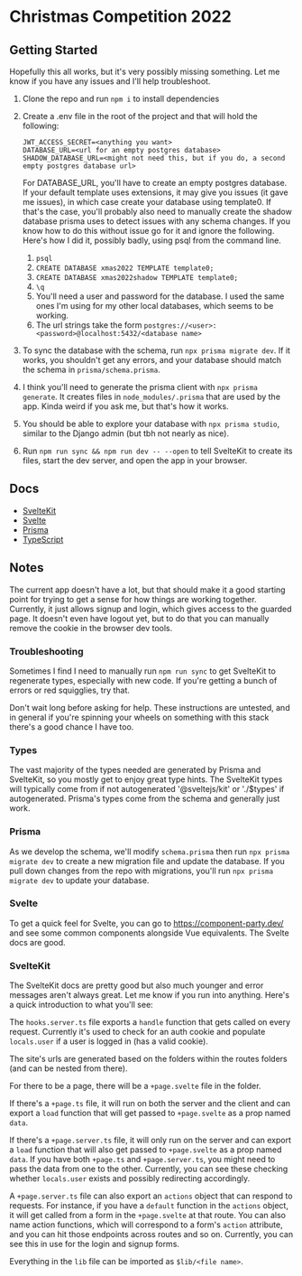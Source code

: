 # Christmas Competition 2022

## Getting Started

Hopefully this all works, but it's very possibly missing something. Let me know if you have any issues and I'll help troubleshoot.

1. Clone the repo and run `npm i` to install dependencies
1. Create a .env file in the root of the project and that will hold the following:

   ```
   JWT_ACCESS_SECRET=<anything you want>
   DATABASE_URL=<url for an empty postgres database>
   SHADOW_DATABASE_URL=<might not need this, but if you do, a second empty postgres database url>
   ```

   For DATABASE_URL, you'll have to create an empty postgres database.
   If your default template uses extensions, it may give you issues (it gave me issues), in which case create your database using template0. If that's the case, you'll probably also need to manually create the shadow database prisma uses to detect issues with any schema changes. If you know how to do this without issue go for it and ignore the following. Here's how I did it, possibly badly, using psql from the command line.

   1. `psql`
   1. `CREATE DATABASE xmas2022 TEMPLATE template0;`
   1. `CREATE DATABASE xmas2022shadow TEMPLATE template0;`
   1. `\q`
   1. You'll need a user and password for the database. I used the same ones I'm using for my other local databases, which seems to be working.
   1. The url strings take the form `postgres://<user>:<password>@localhost:5432/<database name>`

1. To sync the database with the schema, run `npx prisma migrate dev`. If it works, you shouldn't get any errors, and your database should match the schema in `prisma/schema.prisma`.
1. I think you'll need to generate the prisma client with `npx prisma generate`. It creates files in `node_modules/.prisma` that are used by the app. Kinda weird if you ask me, but that's how it works.
1. You should be able to explore your database with `npx prisma studio`, similar to the Django admin (but tbh not nearly as nice).
1. Run `npm run sync && npm run dev -- --open` to tell SvelteKit to create its files, start the dev server, and open the app in your browser.

## Docs

- [SvelteKit](https://kit.svelte.dev/)
- [Svelte](https://svelte.dev/)
- [Prisma](https://www.prisma.io/)
- [TypeScript](https://www.typescriptlang.org/)

## Notes

The current app doesn't have a lot, but that should make it a good starting point for trying to get a sense for how things are working together. Currently, it just allows signup and login, which gives access to the guarded page. It doesn't even have logout yet, but to do that you can manually remove the cookie in the browser dev tools.

### Troubleshooting

Sometimes I find I need to manually run `npm run sync` to get SvelteKit to regenerate types, especially with new code. If you're getting a bunch of errors or red squigglies, try that.

Don't wait long before asking for help. These instructions are untested, and in general if you're spinning your wheels on something with this stack there's a good chance I have too.

### Types

The vast majority of the types needed are generated by Prisma and SvelteKit, so you mostly get to enjoy great type hints. The SvelteKit types will typically come from if not autogenerated '@sveltejs/kit' or './$types' if autogenerated. Prisma's types come from the schema and generally just work.

### Prisma

As we develop the schema, we'll modify `schema.prisma` then run `npx prisma migrate dev` to create a new migration file and update the database. If you pull down changes from the repo with migrations, you'll run `npx prisma migrate dev` to update your database.

### Svelte

To get a quick feel for Svelte, you can go to https://component-party.dev/ and see some common components alongside Vue equivalents. The Svelte docs are good.

### SvelteKit

The SvelteKit docs are pretty good but also much younger and error messages aren't always great. Let me know if you run into anything. Here's a quick introduction to what you'll see:

The `hooks.server.ts` file exports a `handle` function that gets called on every request. Currently it's used to check for an auth cookie and populate `locals.user` if a user is logged in (has a valid cookie).

The site's urls are generated based on the folders within the routes folders (and can be nested from there).

For there to be a page, there will be a `+page.svelte` file in the folder.

If there's a `+page.ts` file, it will run on both the server and the client and can export a `load` function that will get passed to `+page.svelte` as a prop named `data`.

If there's a `+page.server.ts` file, it will only run on the server and can export a `load` function that will also get passed to `+page.svelte` as a prop named `data`. If you have both `+page.ts` and `+page.server.ts`, you might need to pass the data from one to the other. Currently, you can see these checking whether `locals.user` exists and possibly redirecting accordingly.

A `+page.server.ts` file can also export an `actions` object that can respond to requests. For instance, if you have a `default` function in the `actions` object, it will get called from a form in the `+page.svelte` at that route. You can also name action functions, which will correspond to a form's `action` attribute, and you can hit those endpoints across routes and so on. Currently, you can see this in use for the login and signup forms.

Everything in the `lib` file can be imported as `$lib/<file name>`.
